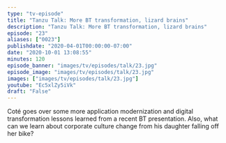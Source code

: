 ```yaml
---
type: "tv-episode"
title: "Tanzu Talk: More BT transformation, lizard brains"
description: "Tanzu Talk: More BT transformation, lizard brains"
episode: "23"
aliases: ["0023"]
publishdate: "2020-04-01T00:00:00-07:00"
date: "2020-10-01 13:08:55"
minutes: 120
episode_banner: "images/tv/episodes/talk/23.jpg"
episode_image: "images/tv/episodes/talk/23.jpg"
images: ["images/tv/episodes/talk/23.jpg"]
youtube: "Ec5xlZy5iVk"
draft: "False"
---
```


Coté goes over some more application modernization and digital transformation lessons learned from a recent BT presentation. Also, what can we learn about corporate culture change from his daughter falling off her bike?
